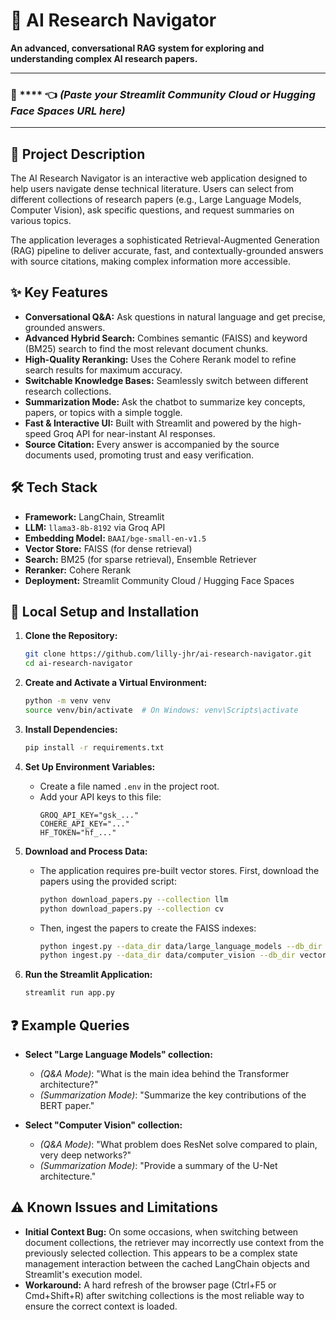 # 🔬 AI Research Navigator

**An advanced, conversational RAG system for exploring and understanding complex AI research papers.**

---

### 🚀 **** 👈 *(Paste your Streamlit Community Cloud or Hugging Face Spaces URL here)*

---

## 📝 Project Description

The AI Research Navigator is an interactive web application designed to help users navigate dense technical literature. Users can select from different collections of research papers (e.g., Large Language Models, Computer Vision), ask specific questions, and request summaries on various topics.

The application leverages a sophisticated Retrieval-Augmented Generation (RAG) pipeline to deliver accurate, fast, and contextually-grounded answers with source citations, making complex information more accessible.

## ✨ Key Features

- **Conversational Q&A:** Ask questions in natural language and get precise, grounded answers.
- **Advanced Hybrid Search:** Combines semantic (FAISS) and keyword (BM25) search to find the most relevant document chunks.
- **High-Quality Reranking:** Uses the Cohere Rerank model to refine search results for maximum accuracy.
- **Switchable Knowledge Bases:** Seamlessly switch between different research collections.
- **Summarization Mode:** Ask the chatbot to summarize key concepts, papers, or topics with a simple toggle.
- **Fast & Interactive UI:** Built with Streamlit and powered by the high-speed Groq API for near-instant AI responses.
- **Source Citation:** Every answer is accompanied by the source documents used, promoting trust and easy verification.

## 🛠️ Tech Stack

-   **Framework:** LangChain, Streamlit
-   **LLM:** `llama3-8b-8192` via Groq API
-   **Embedding Model:** `BAAI/bge-small-en-v1.5`
-   **Vector Store:** FAISS (for dense retrieval)
-   **Search:** BM25 (for sparse retrieval), Ensemble Retriever
-   **Reranker:** Cohere Rerank
-   **Deployment:** Streamlit Community Cloud / Hugging Face Spaces

## 🚀 Local Setup and Installation

1.  **Clone the Repository:**
    ```bash
    git clone https://github.com/lilly-jhr/ai-research-navigator.git
    cd ai-research-navigator
    ```

2.  **Create and Activate a Virtual Environment:**
    ```bash
    python -m venv venv
    source venv/bin/activate  # On Windows: venv\Scripts\activate
    ```

3.  **Install Dependencies:**
    ```bash
    pip install -r requirements.txt
    ```

4.  **Set Up Environment Variables:**
    -   Create a file named `.env` in the project root.
    -   Add your API keys to this file:
        ```env
        GROQ_API_KEY="gsk_..."
        COHERE_API_KEY="..."
        HF_TOKEN="hf_..."
        ```

5.  **Download and Process Data:**
    -   The application requires pre-built vector stores. First, download the papers using the provided script:
        ```bash
        python download_papers.py --collection llm
        python download_papers.py --collection cv
        ```
    -   Then, ingest the papers to create the FAISS indexes:
        ```bash
        python ingest.py --data_dir data/large_language_models --db_dir vectorstores/llm_db
        python ingest.py --data_dir data/computer_vision --db_dir vectorstores/cv_db
        ```

6.  **Run the Streamlit Application:**
    ```bash
    streamlit run app.py
    ```

## ❓ Example Queries

-   **Select "Large Language Models" collection:**
    -   *(Q&A Mode)*: "What is the main idea behind the Transformer architecture?"
    -   *(Summarization Mode)*: "Summarize the key contributions of the BERT paper."

-   **Select "Computer Vision" collection:**
    -   *(Q&A Mode)*: "What problem does ResNet solve compared to plain, very deep networks?"
    -   *(Summarization Mode)*: "Provide a summary of the U-Net architecture."

## ⚠️ Known Issues and Limitations

-   **Initial Context Bug:** On some occasions, when switching between document collections, the retriever may incorrectly use context from the previously selected collection. This appears to be a complex state management interaction between the cached LangChain objects and Streamlit's execution model.
-   **Workaround:** A hard refresh of the browser page (Ctrl+F5 or Cmd+Shift+R) after switching collections is the most reliable way to ensure the correct context is loaded.